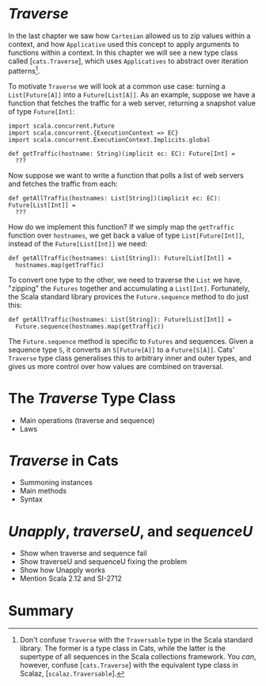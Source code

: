 # *Traverse*

In the last chapter we saw how `Cartesian` allowed us to zip values within a context,
and how `Applicative` used this concept to apply arguments to functions within a context.
In this chapter we will see a new type class called [`cats.Traverse`],
which uses `Applicatives` to abstract over iteration patterns[^not-traverse].

[^not-traverse]: Don't confuse `Traverse`
with the `Traversable` type in the Scala standard library.
The former is a type class in Cats, while the latter is
the supertype of all sequences in the Scala collections framework.
You *can*, however, confuse [`cats.Traverse`]
with the equivalent type class in Scalaz, [`scalaz.Traversable`].

To motivate `Traverse` we will look at a common use case:
turning a `List[Future[A]]` into a `Future[List[A]]`.
As an example, suppose we have a function that fetches the traffic for a web server,
returning a snapshot value of type `Future[Int]`:

```tut:book
import scala.concurrent.Future
import scala.concurrent.{ExecutionContext => EC}
import scala.concurrent.ExecutionContext.Implicits.global

def getTraffic(hostname: String)(implicit ec: EC): Future[Int] =
  ???
```

Now suppose we want to write a function that
polls a list of web servers and fetches the traffic from each:

```tut:book
def getAllTraffic(hostnames: List[String])(implicit ec: EC): Future[List[Int]] =
  ???
```

How do we implement this function?
If we simply map the `getTraffic` function over `hostnames`,
we get back a value of type `List[Future[Int]]`,
instead of the `Future[List[Int]]` we need:

```tut:book:fail
def getAllTraffic(hostnames: List[String]): Future[List[Int]] =
  hostnames.map(getTraffic)
```

To convert one type to the other, we need to traverse the `List` we have,
"zipping" the `Futures` together and accumulating a `List[Int]`.
Fortunately, the Scala standard library provices the `Future.sequence` method
to do just this:

```tut:book
def getAllTraffic(hostnames: List[String]): Future[List[Int]] =
  Future.sequence(hostnames.map(getTraffic))
```

The `Future.sequence` method is specific to `Futures` and sequences.
Given a sequence type `S`, it converts an `S[Future[A]]` to a `Future[S[A]]`.
Cats' `Traverse` type class generalises this to arbitrary inner and outer types,
and gives us more control over how values are combined on traversal.

# The *Traverse* Type Class

- Main operations (traverse and sequence)
- Laws

# *Traverse* in Cats

- Summoning instances
- Main methods
- Syntax

# *Unapply*, *traverseU*, and *sequenceU*

- Show when traverse and sequence fail
- Show traverseU and sequenceU fixing the problem
- Show how Unapply works
- Mention Scala 2.12 and SI-2712

# Summary
